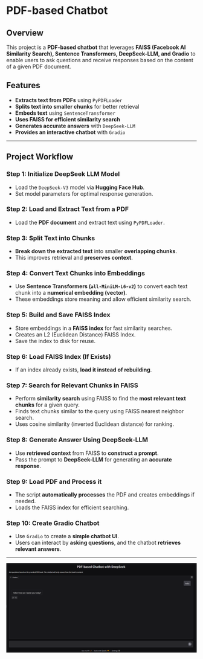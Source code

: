 # PDF-based Chatbot

## Overview
This project is a **PDF-based chatbot** that leverages **FAISS (Facebook AI Similarity Search), Sentence Transformers, DeepSeek-LLM, and Gradio** to enable users to ask questions and receive responses based on the content of a given PDF document.

## Features
- **Extracts text from PDFs** using `PyPDFLoader`
- **Splits text into smaller chunks** for better retrieval
- **Embeds text** using `SentenceTransformer`
- **Uses FAISS for efficient similarity search**
- **Generates accurate answers** with `DeepSeek-LLM`
- **Provides an interactive chatbot** with `Gradio`

---

## **Project Workflow**

### **Step 1: Initialize DeepSeek LLM Model**
- Load the `DeepSeek-V3` model via **Hugging Face Hub**.
- Set model parameters for optimal response generation.

### **Step 2: Load and Extract Text from a PDF**
- Load the **PDF document** and extract text using `PyPDFLoader`.

### **Step 3: Split Text into Chunks**
- **Break down the extracted text** into smaller **overlapping chunks**.
- This improves retrieval and **preserves context**.

### **Step 4: Convert Text Chunks into Embeddings**
- Use **Sentence Transformers (`all-MiniLM-L6-v2`)** to convert each text chunk into a **numerical embedding (vector)**.
- These embeddings store meaning and allow efficient similarity search.

### **Step 5: Build and Save FAISS Index**
- Store embeddings in a **FAISS index** for fast similarity searches.
- Creates an L2 (Euclidean Distance) FAISS Index.
- Save the index to disk for reuse.

### **Step 6: Load FAISS Index (If Exists)**
- If an index already exists, **load it instead of rebuilding**.

### **Step 7: Search for Relevant Chunks in FAISS**
- Perform **similarity search** using FAISS to find the **most relevant text chunks** for a given query.
- Finds text chunks similar to the query using FAISS nearest neighbor search.
- Uses cosine similarity (inverted Euclidean distance) for ranking.


### **Step 8: Generate Answer Using DeepSeek-LLM**
- Use **retrieved context** from FAISS to **construct a prompt**.
- Pass the prompt to **DeepSeek-LLM** for generating an **accurate response**.

### **Step 9: Load PDF and Process it**
- The script **automatically processes** the PDF and creates embeddings if needed.
- Loads the FAISS index for efficient searching.

### **Step 10: Create Gradio Chatbot**
- Use `Gradio` to create a **simple chatbot UI**.
- Users can interact by **asking questions**, and the chatbot **retrieves relevant answers**.

---


<img src="Images/InterfaceSS.png" alt="Chatbot UI" width="1024"/>
